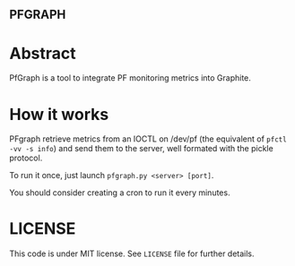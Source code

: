 PFGRAPH
-------

Abstract
========

PfGraph is a tool to integrate PF monitoring metrics into Graphite.


How it works
============

PFgraph retrieve metrics from an IOCTL on /dev/pf (the equivalent of
`pfctl -vv -s info`) and send them to the server, well formated with the
pickle protocol.

To run it once, just launch `pfgraph.py <server> [port]`.

You should consider creating a cron to run it every minutes.


LICENSE
=======

This code is under MIT license. See `LICENSE` file for further details.
